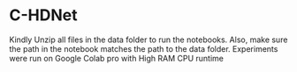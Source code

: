 # C-HDNet

Kindly Unzip all files in the data folder to run the notebooks. Also, make sure the path in the notebook matches the path to the data folder.
Experiments were run on Google Colab pro with High RAM CPU runtime
